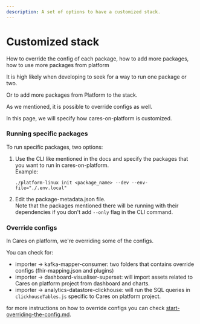 ```yaml
---
description: A set of options to have a customized stack.
---
```


# Customized stack

How to override the config of each package, how to add more packages, how to use more packages from platform&#x20;

It is high likely when developing to seek for a way to run one package or two.&#x20;

Or to add more packages from Platform to the stack.

As we mentioned, it is possible to override configs as well.&#x20;

In this page, we will specify how cares-on-platform is customized.

### Running specific packages

To run specific packages, two options:

1.  &#x20;Use the CLI like mentioned in the docs and specify the packages that you want to run in cares-on-platform. \
    Example:

    ```
    ./platform-linux init <package_name> --dev --env-file="./.env.local"  
    ```
2. Edit the package-metadata.json file. \
   Note that the packages mentioned there will be running with their dependencies if you don't add `--only` flag in the CLI command.

### Override configs&#x20;

In Cares on platform, we're overriding some of the configs.

You can check for:&#x20;

* importer -> kafka-mapper-consumer: two folders that contains override configs (fhir-mapping.json and plugins)
* importer -> dashboard-visualiser-superset: will import assets related to Cares on platform project from dashboard and charts.
* importer -> analytics-datastore-clickhouse: will run the SQL queries in `clickhouseTables.js` specific to Cares on platform project.

for more instructions on how to override configs you can check [start-overriding-the-config.md](../launching-and-local-testing/start-overriding-the-config.md "mention").
